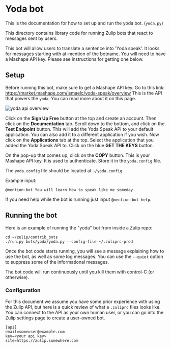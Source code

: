 # Yoda bot

This is the documentation for how to set up and run the yoda bot. (`yoda.py`)

This directory contains library code for running Zulip
bots that react to messages sent by users.

This bot will allow users to translate a sentence into 'Yoda speak'.
It looks for messages starting with at-mention of the botname. You will need to have a
Mashape API key. Please see instructions for getting one below.

## Setup

Before running this bot, make sure to get a Mashape API key.
Go to this link:
<https://market.mashape.com/ismaelc/yoda-speak/overview>
This is the API that powers the `yoda`. You can read more about it
on this page.

![yoda api overview](assets/yoda-speak-api.png)

Click on the **Sign Up Free** button at the top and create
an account. Then click on the **Documentation** tab. Scroll down to the
bottom, and click on the **Test Endpoint** button.
This will add the Yoda Speak API to your default application. You can
also add it to a different application if you wish. Now click on the
**Applications** tab at the top. Select the application that you added
the Yoda Speak API to. Click on the blue **GET THE KEYS** button.

On the pop-up that comes up, click on the **COPY** button.
This is your Mashape API key. It is used
to authenticate. Store it in the `yoda.config` file.

The `yoda.config` file should be located at `~/yoda.config`.

Example input:

    @mention-bot You will learn how to speak like me someday.

If you need help while the bot is running just input `@mention-bot help`.

## Running the bot

Here is an example of running the "yoda" bot from
inside a Zulip repo:

    cd ~/zulip/contrib_bots
    ./run.py bots/yoda/yoda.py --config-file ~/.zuliprc-prod

Once the bot code starts running, you will see a
message explaining how to use the bot, as well as
some log messages.  You can use the `--quiet` option
to suppress some of the informational messages.

The bot code will run continuously until you kill them with
control-C (or otherwise).

### Configuration

For this document we assume you have some prior experience
with using the Zulip API, but here is a quick review of
what a `.zuliprc` files looks like.  You can connect to the
API as your own human user, or you can go into the Zulip settings
page to create a user-owned bot.

    [api]
    email=someuser@example.com
    key=<your api key>
    site=https://zulip.somewhere.com
